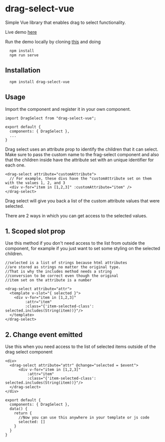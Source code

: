 # drag-select-vue

Simple Vue library that enables drag to select functionality.

Live demo [here](https://andi23rosca.github.io/drag-select-vue/)

Run the demo locally by cloning [this](https://github.com/andi23rosca/drag-select-vue) and doing 

```
  npm install
  npm run serve
```

## Installation

```
  npm install drag-select-vue
```

## Usage
Import the component and register it in your own component.
```
import DragSelect from "drag-select-vue";

export default {
  components: { DragSelect },
  ...
}
```

Drag select uses an attribute prop to identify the children that it can select. Make sure to pass the custom name to the frag-select component and also that the children inside have the attribute set with an unique identifier for each one.

```
<drag-select attribute="customAttribute">
  // For example, these divs have the "customAttribute set on them with the values 1, 2, and 3
  <div v-for="item in [1,2,3]" :customAttribute="item" />
</drag-select>
```
Drag select will give you back a list of the custom attribute values that were selected.

There are 2 ways in which you can get access to the selected values.

## 1. Scoped slot prop

Use this method if you don't need access to the list from outside the component, for example if you just want to set some styling on the selected children.

```
//selected is a list of strings because html attributes 
//are stored as strings no matter the original type. 
//That is why the includes method needs a string 
//conversion to be correct even though the original
//item set on the attribute is a number

<drag-select attribute="attr">
  <template v-slot="{ selected }">
    <div v-for="item in [1,2,3]" 
         :attr="item"
         :class="{'item-selected-class': selected.includes(String(item))}"/>
  </template>
</drag-select>
```


## 2. Change event emitted

Use this when you need access to the list of selected items outside of the drag select component

```
<div>
  <drag-select attribute="attr" @change="selected = $event">
      <div v-for="item in [1,2,3]" 
          :attr="item"
          :class="{'item-selected-class': selected.includes(String(item))}"/>
  </drag-select>
</div>

export default {
  components: { DragSelect },
  data() {
    return {
      //Now you can use this anywhere in your template or js code
      selected: []
    }
  }
}
```